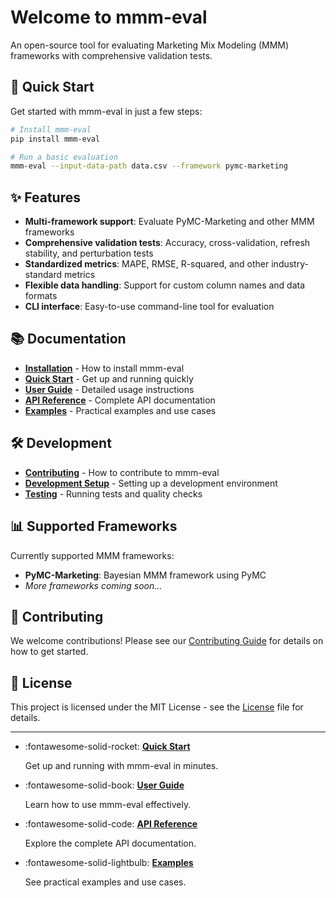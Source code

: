 # Welcome to mmm-eval

An open-source tool for evaluating Marketing Mix Modeling (MMM) frameworks with comprehensive validation tests.

## 🚀 Quick Start

Get started with mmm-eval in just a few steps:

```bash
# Install mmm-eval
pip install mmm-eval

# Run a basic evaluation
mmm-eval --input-data-path data.csv --framework pymc-marketing
```

## ✨ Features

- **Multi-framework support**: Evaluate PyMC-Marketing and other MMM frameworks
- **Comprehensive validation tests**: Accuracy, cross-validation, refresh stability, and perturbation tests
- **Standardized metrics**: MAPE, RMSE, R-squared, and other industry-standard metrics
- **Flexible data handling**: Support for custom column names and data formats
- **CLI interface**: Easy-to-use command-line tool for evaluation

## 📚 Documentation

- **[Installation](getting-started/installation.md)** - How to install mmm-eval
- **[Quick Start](getting-started/quick-start.md)** - Get up and running quickly
- **[User Guide](user-guide/cli.md)** - Detailed usage instructions
- **[API Reference](api/core.md)** - Complete API documentation
- **[Examples](examples/basic-usage.md)** - Practical examples and use cases

## 🛠️ Development

- **[Contributing](development/contributing.md)** - How to contribute to mmm-eval
- **[Development Setup](development/setup.md)** - Setting up a development environment
- **[Testing](development/testing.md)** - Running tests and quality checks

## 📊 Supported Frameworks

Currently supported MMM frameworks:

- **PyMC-Marketing**: Bayesian MMM framework using PyMC
- *More frameworks coming soon...*

## 🤝 Contributing

We welcome contributions! Please see our [Contributing Guide](development/contributing.md) for details on how to get started.

## 📄 License

This project is licensed under the MIT License - see the [License](about/license.md) file for details.

---

<div class="grid cards" markdown>

-   :fontawesome-solid-rocket: __[Quick Start](getting-started/quick-start.md)__

    Get up and running with mmm-eval in minutes.

-   :fontawesome-solid-book: __[User Guide](user-guide/cli.md)__

    Learn how to use mmm-eval effectively.

-   :fontawesome-solid-code: __[API Reference](api/core.md)__

    Explore the complete API documentation.

-   :fontawesome-solid-lightbulb: __[Examples](examples/basic-usage.md)__

    See practical examples and use cases.

</div> 